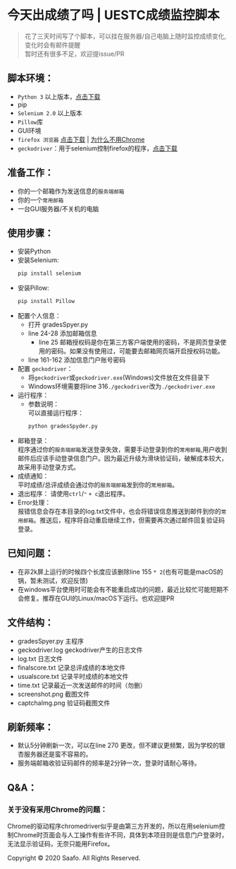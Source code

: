 # 今天出成绩了吗 | UESTC成绩监控脚本
> 花了三天时间写了个脚本，可以挂在服务器/自己电脑上随时监控成绩变化,变化时会有邮件提醒  
> 暂时还有很多不足，欢迎提issue/PR

## 脚本环境：
* `Python 3` 以上版本，[点击下载](https://www.python.org/)
* pip
* `Selenium 2.0` 以上版本
* `Pillow`库
* GUI环境
* `firefox 浏览器` [点击下载](http://www.firefox.com.cn/) | [为什么不用Chrome](#关于没有采用Chrome的问题)
* `geckodriver`：用于selenium控制firefox的程序，[点击下载](https://github.com/mozilla/geckodriver/releases)
## 准备工作：
* 你的一个邮箱作为发送信息的`服务端邮箱`
* 你的一个`常用邮箱`
* 一台GUI服务器/不关机的电脑
## 使用步骤：
* 安装Python
* 安装Selenium:
    ```bash
    pip install selenium
    ```
* 安装Pillow:
    ```bash
    pip install Pillow
    ```
* 配置个人信息：
  * 打开 gradesSpyer.py
  * line 24-28 添加邮箱信息  
    * line 25 邮箱授权码是你在第三方客户端使用的密码，不是网页登录使用的密码。如果没有使用过，可能要去邮箱网页端开启授权码功能。
  * line 161-162 添加信息门户账号密码
* 配置 `geckodriver`：
  * 将`geckodriver`或`geckodriver.exe`(Windows)文件放在文件目录下
  * Windows环境需要将line 316`./geckodriver`改为`./geckodriver.exe`
* 运行程序：
  * 参数说明：  
    可以直接运行程序：
    ```bash
    python gradesSpyder.py
    ```
* 邮箱登录：  
  程序通过你的`服务端邮箱`发送登录失效，需要手动登录到你的`常用邮箱`,用户收到邮件后应该手动登录信息门户。因为最近升级为滑块验证码，破解成本较大，故采用手动登录方式。
* 成绩通知：  
  平时成绩/总评成绩会通过你的`服务端邮箱`发到你的`常用邮箱`。
* 退出程序：
  请使用`ctrl`/`⌃` `+ c`退出程序。
* Error处理：  
  报错信息会存在本目录的log.txt文件中，也会将错误信息推送到邮件到你的`常用邮箱`。推送后，程序将自动重启继续工作，但需要再次通过邮件回复验证码登录。
## 已知问题：
* 在非2k屏上运行的时候四个长度应该删除line 155 `* 2`(也有可能是macOS的锅，暂未测试，欢迎反馈)
* 在windows平台使用时可能会有不能重启成功的问题，最近比较忙可能短期不会修复。推荐在GUI的Linux/macOS下运行。也欢迎提PR
## 文件结构：
* gradesSpyer.py 主程序
* geckodriver.log geckodriver产生的日志文件
* log.txt 日志文件
* finalscore.txt 记录总评成绩的本地文件
* usualscore.txt 记录平时成绩的本地文件
* time.txt 记录最近一次发送邮件的时间（勿删）
* screenshot.png 截图文件
* captchaImg.png 验证码截图文件
## 刷新频率：
* 默认5分钟刷新一次，可以在line 270 更改，但不建议更频繁，因为学校的银杏服务器还是蛮不容易的。
* 服务端邮箱收验证码邮件的频率是2分钟一次，登录时请耐心等待。
## Q&A：
### 关于没有采用Chrome的问题：
Chrome的驱动程序chromedriver似乎是由第三方开发的，所以在用selenium控制Chrome时页面会与人工操作有些许不同，具体到本项目则是信息门户登录时，无法显示验证码，无奈只能用Firefox。

Copyright &copy; 2020 Saafo. All Rights Reserved.
